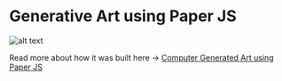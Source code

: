 # Generative Art using Paper JS

![alt text](https://miro.medium.com/max/4800/1*ruXGvMSpUwmgrgyHu3DbbQ.png "generated artworks")

Read more about how it was built here ->
[Computer Generated Art using Paper JS](https://medium.com/@me_12358/computer-generated-art-using-paper-js-43ae694be765)

